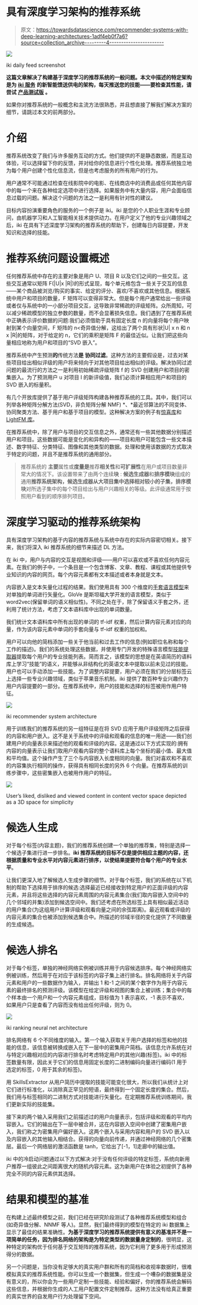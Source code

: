# 具有深度学习架构的推荐系统

> 原文：<https://towardsdatascience.com/recommender-systems-with-deep-learning-architectures-1adf4eb0f7a6?source=collection_archive---------4----------------------->

![](img/d4e9726660933d7c03ec3ef3e854d644.png)

iki daily feed screenshot

**这篇文章解决了构建基于深度学习的推荐系统的一般问题。本文中描述的特定架构是为** [**iki 服务**](https://about.iki.ai) **的新智能馈送供电的架构，每天推送您的技能——要检查其性能，请尝试** [**产品测试版**](https://app.iki.ai/) **。**

如果你对推荐系统的一般概念和主流方法很熟悉，并且想直接了解我们解决方案的细节，请跳过本文的前两部分。

# 介绍

推荐系统改变了我们与许多服务互动的方式。他们提供的不是静态数据，而是互动体验，可以选择留下你的反馈，并对给你的信息进行个性化处理。推荐系统独立地为每个用户创建个性化信息流，但是也考虑服务的所有用户的行为。

用户通常不可能通过检查在线影院中的电影、在线商店中的消费品或任何其他内容中的每一个来在各种给定选项中进行选择。如果服务中有大量内容，用户会面临信息过载的问题。解决这个问题的方法之一是利用有针对性的建议。

目标内容扮演重要角色的服务的一个例子是 iki。iki 是您的个人职业生涯和专业顾问，由机器学习和人工智能相关技术提供动力。在用户定义了他的专业兴趣领域之后，iki 在具有下述深度学习架构的推荐系统的帮助下，创建每日内容提要，开发知识和选择的技能。

# 推荐系统问题设置概述

任何推荐系统中存在的主要对象是用户 U、项目 R 以及它们之间的一些交互。这些交互通常以矩阵 F(|U|x |R|)的形式呈现，每个单元格包含一些关于交互的信息——某个商品被浏览/购买的事实、给定的评分、喜欢/不喜欢或其他信息。根据系统中用户和项目的数量，F 矩阵可以变得非常大。但是每个用户通常给出一些评级或者仅与系统中的一小部分项目交互，这导致非常稀疏的评级矩阵。众所周知，可以减少稀疏模型的独立参数的数量，而不会显著损失信息。我们遇到了在推荐系统中正确表示评价数据的问题:我们必须借助于具有固定长度 n 的向量将每个用户映射到某个向量空间，F 矩阵的 n<奇异值分解，这给出了两个具有形状|U| x n 和 n x |R|的矩阵，对于给定的 n，它们的乘积是矩阵 F 的最佳近似。让我们把这些向量相应地称为用户和项目的“SVD 嵌入”。

推荐系统中产生预测**的**传统方法**是** **协同过滤**。这种方法的主要假设是，过去对某些项目给出相似评级的用户将来倾向于对其他项目给出相似的评级。解决协同过滤问题的最流行的方法之一是利用初始稀疏评级矩阵 f 的 SVD 创建用户和项目的密集嵌入。为了预测用户 u 对项目 I 的新评级值，我们必须计算相应用户和项目的 SVD 嵌入的标量积。

有几个开放库提供了基于用户评级矩阵构建各种推荐系统的工具。其中，我们可以列举各种矩阵分解方法(SVD，非负矩阵分解 NMF) *、*最近邻算法的不同变体、协同聚类方法、基于用户和基于项目的模型。这种解决方案的例子有[惊喜库](http://surpriselib.com/)和 [LightFM 库](https://github.com/lyst/lightfm)。

在推荐系统中，除了用户与项目的交互信息之外，通常还有一些其他数据分别描述用户和项目。这些数据可能是变化的和异构的——项目和用户可能包含一些文本描述、数字特征、分类特征、图像和其他类型的数据。处理和使用该数据的方式取决于特定的问题，并且不是推荐系统的通用部分。

> 推荐系统的 **主要**属性或**度量是**推荐**相关性**和**可扩展性**在用户或项目数量非常大的情况下。该设置带来了由两个连续**块** : **候选生成器**和**排序模块**组成的通用**推荐系统架构，候选生成器从大项目集中选择相对较小的子集，排序模块**对所选子集中的每个项目给出与用户兴趣相关的等级。此评级通常用于按照用户看到的顺序排列项目。

# 深度学习驱动的推荐系统架构

具有深度学习架构的基于内容的推荐系统与系统中存在的实际内容密切相关。接下来，我们将深入 iki 推荐系统的细节来描述 DL 方法。

在 iki 中，用户与内容的交互是视图和评级——用户可以喜欢或不喜欢任何内容元素。在我们的例子中，一个条目是一个包含博客、文章、教程、课程或其他提供专业知识的内容的网页。每个内容元素都有文本描述或者本身就是文本。

内容嵌入是文本矢量化过程的结果。我们使用具有 300 个维度的[手套语言模型](https://nlp.stanford.edu/projects/glove/)来对单独的单词进行矢量化。GloVe 是斯坦福大学开发的语言模型，类似于 word2vec(保留单词的语义相似性)。不同之处在于，除了保留语义手套之外，还利用了统计方法，考虑了文本语料库中出现的单词数量。

我们统计文本语料库中所有出现的单词的 tf-idf 权重，然后计算内容元素对应的向量，作为该内容元素中单词的手套向量与 tf-idf 权重的加权和。

用户可以向他的简档添加一些关于他当前和过去工作的信息(例如职位名称和每个工作的描述)。我们的系统处理这些数据，并使用专门开发的特殊语言模型[技能提取器](/deep-learning-for-specific-information-extraction-from-unstructured-texts-12c5b9dceada)提取每个用户的专业技能列表。简而言之，该模型的思想是在英语简历的语料库上学习“技能”的语义，并能够从非结构化的英语文本中提取以前未见过的技能。用户也可以手动添加一些技能。为了调整内容提要，用户必须在我们的分层标签云上选择一些专业兴趣领域，类似于苹果音乐机制。iki 提供了数百种专业兴趣作为用户内容提要的一部分。在推荐系统中，用户的技能和选择的标签被用作用户特征。

![](img/842f51bb0e34e3848c97fb80b4b907cf.png)

iki recommender system architecture

用于训练我们的推荐系统的另一组特征是在将 SVD 应用于用户评级矩阵之后获得的内容和用户嵌入。这不是关于系统中的评级和观看的信息的唯一用途——我们创建用户的向量表示来描述他的观看和评级的内容。这是通过以下方式实现的:拥有内容的向量表示让我们取用户观看内容的整个语料库上每个坐标的最小值、最大值和平均值。这个操作产生了三个与内容嵌入长度相同的向量。我们对喜欢和不喜欢的内容集执行相同的操作，获得具有相同长度的另外 6 个向量。在推荐系统的训练步骤中，这些密集嵌入也被用作用户的特征。

![](img/9558503514a9e6ca3c93c8418b73d043.png)

User’s liked, disliked and viewed content in content vector space depicted as a 3D space for simplicity

# 候选人生成

对于每个标签(内容主题)，我们的推荐系统创建一个单独的推荐集，特别是选择一个候选子集进行进一步排名。**iki 推荐系统的目标不仅是提供相应主题的内容，还根据质量和专业水平对内容元素进行排序，以使结果提要符合每个用户的专业水平**。

让我们更深入地了解候选人生成步骤的细节。对于每个标签，我们的系统在以下机制的帮助下选择用于排序的候选:选择最近已经接收到特定用户的正面评级的内容元素，并且将这些选择的内容元素周围的内容元素集合(我们取内容嵌入空间中的几个邻域的并集)添加到候选空间中。我们还考虑在所选标签上具有相似最近活动的用户集合(为这组用户计算评级和观看向量之间的余弦距离)。最近观看或评级的内容元素的集合也被添加到候选集合中。所描述的邻域半径的变化提供了不同数量的生成候选。

# 候选人排名

对于每个标签，单独的神经网络实例被训练并用于内容候选排序。每个神经网络实例被训练，然后用于在对应于该标签的内容子集上进行排名。排名网络将关于内容元素和用户的一些数据作为输入，并输出 1 和-1 之间的某个数字作为用于内容元素的最终排名的预测评级。该模型在给定评级和视图的集合上被训练；集合中的每个样本由一个用户和一个内容元素组成，目标值为 1 表示喜欢，-1 表示不喜欢，如果用户只是查看了内容而没有给出任何评级，则为 0。

![](img/c018494e629cb40229b461920cd200e7.png)

iki ranking neural net architecture

排名网络有 6 个不同维度的输入。第一个输入获取关于用户选择的标签和他的技能的信息，该信息被转换成嵌入在下一层中的密集用户简档。该信息允许系统在对与特定兴趣相对应的内容进行排名时考虑特定用户的其他兴趣(标签)。iki 中的标签数量有限，因此关于它们的信息用固定长度的二进制编码向量进行编码(1 用于选定的标签，0 用于其余的标签)。

用 SkillsExtractor 从用户简历中提取的技能可能变化很大，所以我们从统计上对它们进行标准化，以消除真正罕见的短语，最终得到一个固定长度的集合。然后，我们用与标签相同的二进制方式对技能进行矢量化。在定期推荐系统训练期间，我们更新实际的技能集。

接下来的两个输入采用我们之前描述过的用户向量表示，包括评级和观看的平均内容嵌入。它们的输出在下一层中被合并，这在内容嵌入空间中创建了密集用户嵌入，我们称之为密集用户偏好嵌入。这两个嵌入与采用内容和用户的 SVD 嵌入以及内容嵌入的其他输入相结合。获得的向量向前传递，并通过神经网络的几个密集层。最后一个网络层的激活函数是 tanh，它给出了[-1，1]走廊中的输出值。

iki 中的冷启动问题通过以下方式解决:对于没有任何评级的特定标签，系统向新用户推荐一组彼此之间距离很大的随机内容元素。这为新用户在体验之初提供了各种完全不同的内容元素供其选择。

# 结果和模型的基准

在构建上述最终模型之前，我们已经在研究阶段测试了各种推荐系统模型和组合(如奇异值分解、NNMF 等人)。显然，我们最终得到的模型在特定的 iki 数据集上显示了最佳的结果准确性。**为基于深度学习的推荐系统提供有意义的基准并不是一项简单的任务，因为排名网络的架构是为特定类型的数据量身定制的**，很明显，这种特定的架构优于任何基于交互矩阵的推荐系统，因为它利用了更多用于形成预测得分的数据。

另一个问题是，当你没有足够大的真实用户群和所有的简档和收视率数据时，很难模拟真实的推荐系统性能。你可以生成一个数据集，但生成一个嘈杂的数据集是没有意义的，所以你会为一些用户定制一些技能、经验和偏好，你的推荐系统会解码这些信息，并根据你生成的人工用户配置文件定制推荐。这种方法没有给真正重要的真实世界的自发用户行为处理留下空间。